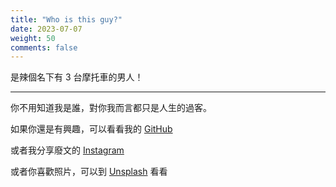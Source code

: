```yaml
---
title: "Who is this guy?"
date: 2023-07-07
weight: 50
comments: false
---
```


是辣個名下有 3 台摩托車的男人！

---

你不用知道我是誰，對你我而言都只是人生的過客。

如果你還是有興趣，可以看看我的 [GitHub](https://github.com/MrNegativeTW)

或者我分享廢文的 [Instagram](https://www.instagram.com/mrtrevorwu/)

或者你喜歡照片，可以到 [Unsplash](https://unsplash.com/@mrnegativetw/) 看看